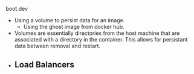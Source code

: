 boot.dev
- Using a volume to persist data for an image.
	- Using the ghost image from docker hub.
-  Volumes are essentially directories from the host machine that are associated with a directory in the container. This allows for persistant data between removal and restart.
- Load Balancers
	- 